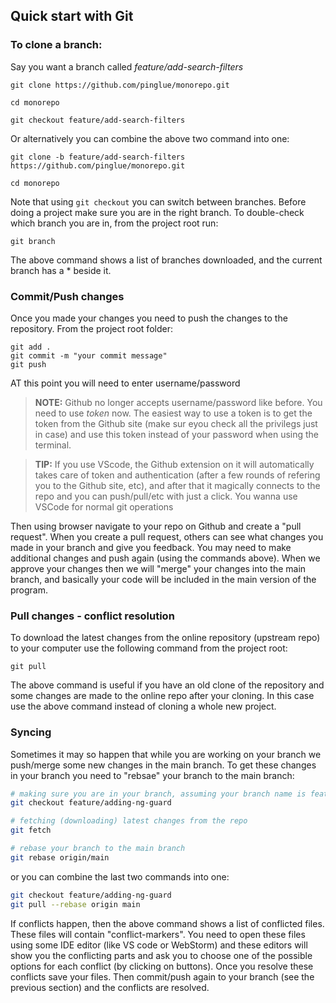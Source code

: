 Quick start with Git
----------------------

### To clone a branch:

Say you want a branch called *feature/add-search-filters*

```
git clone https://github.com/pinglue/monorepo.git

cd monorepo

git checkout feature/add-search-filters
```

Or alternatively you can combine the above two command into one:

```
git clone -b feature/add-search-filters https://github.com/pinglue/monorepo.git

cd monorepo
```

Note that using `git checkout` you can switch between branches. Before doing a project make sure you are in the right branch. To double-check which branch you are in, from the project root run:

```
git branch
```

The above command shows a list of branches downloaded, and the current branch has a * beside it.


### Commit/Push changes
Once you made your changes you need to push the changes to the repository. From the project root folder:

```
git add .
git commit -m "your commit message"
git push
```

AT this point you will need to enter username/password

>**NOTE:** Github no longer accepts username/password like before. You need to use *token* now. The easiest way to use a token is to get the token from the Github site (make sur eyou check all the privilegs just in case) and use this token instead of your password when using the terminal.

>**TIP:** If you use VScode, the Github extension on it will automatically takes care of token and authentication (after a few rounds of refering you to the Github site, etc), and after that it magically connects to the repo and you can push/pull/etc with just a click. You wanna use VSCode for normal git operations

Then using browser navigate to your repo on Github and create a "pull request". When you create a pull request, others can see what changes you made in your branch and give you feedback. You may need to make additional changes and push again (using the commands above). When we approve your changes then we will "merge" your changes into the main branch, and basically your code will be included in the main version of the program.

### Pull changes - conflict resolution

To download the latest changes from the online repository (upstream repo) to your computer use the following command from the project root:

```
git pull
```

The above command is useful if you have an old clone of the repository and some changes are made to the online repo after your cloning. In this case use the above command instead of cloning a whole new project.

### Syncing

Sometimes it may so happen that while you are working on your branch we push/merge some new changes in the main branch. To get these changes in your branch you need to "rebsae" your branch to the main branch:

```bash
# making sure you are in your branch, assuming your branch name is feature/adding-ng-guard
git checkout feature/adding-ng-guard

# fetching (downloading) latest changes from the repo
git fetch

# rebase your branch to the main branch
git rebase origin/main

```

or you can combine the last two commands into one:

```bash
git checkout feature/adding-ng-guard
git pull --rebase origin main
```

If conflicts happen, then the above command shows a list of conflicted files. These files will contain "conflict-markers". You need to open these files using some IDE editor (like VS code or WebStorm) and these editors will show you the conflicting parts and ask you to choose one of the possible options for each conflict (by clicking on buttons). Once you resolve these conflicts save your files. Then commit/push again to your branch (see the previous section) and the conflicts are resolved.
